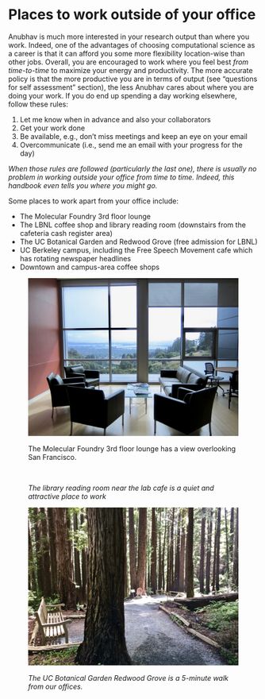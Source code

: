 # Places to work outside of your office

Anubhav is much more interested in your research output than where you work. Indeed, one of the advantages of choosing computational science as a career is that it can afford you some more flexibility location-wise than other jobs. Overall, you are encouraged to work where you feel best _from time-to-time_ to maximize your energy and productivity. The more accurate policy is that the more productive you are in terms of output (see “questions for self assessment” section), the less Anubhav cares about where you are doing your work. If you do end up spending a day working elsewhere, follow these rules:

1. Let me know when in advance and also your collaborators
2. Get your work done
3. Be available, e.g., don’t miss meetings and keep an eye on your email
4. Overcommunicate (i.e., send me an email with your progress for the day)

_When those rules are followed (particularly the last one), there is usually no problem in working outside your office from time to time. Indeed, this handbook even tells you where you might go._

Some places to work apart from your office include:&#x20;

* The Molecular Foundry 3rd floor lounge&#x20;
* The LBNL coffee shop and library reading room (downstairs from the cafeteria cash register area)
* The UC Botanical Garden and Redwood Grove (free admission for LBNL)
* UC Berkeley campus, including the Free Speech Movement cafe which has rotating newspaper headlines
* Downtown and campus-area coffee shops&#x20;

<figure><img src="../.gitbook/assets/image (10).png" alt=""><figcaption><p>The Molecular Foundry 3rd floor lounge has a view overlooking San Francisco.</p></figcaption></figure>

<figure><img src="../.gitbook/assets/image (11).png" alt=""><figcaption><p><em>The library reading room near the lab cafe is a quiet and attractive place to work</em></p></figcaption></figure>

<figure><img src="../.gitbook/assets/image (12).png" alt=""><figcaption><p><em>The UC Botanical Garden Redwood Grove is a 5-minute walk from our offices.</em></p></figcaption></figure>

